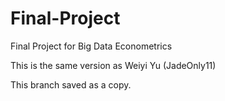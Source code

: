 # Final-Project
Final Project for Big Data Econometrics

This is the same version as Weiyi Yu (JadeOnly11)

This branch saved as a copy.
